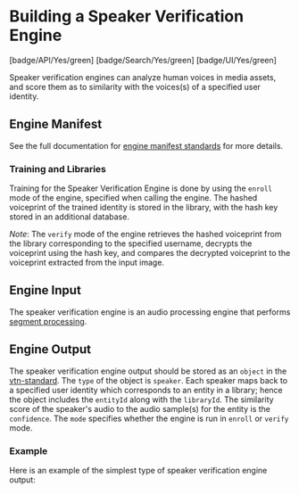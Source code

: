 # Building a Speaker Verification Engine

[badge/API/Yes/green]
[badge/Search/Yes/green]
[badge/UI/Yes/green]

Speaker verification engines can analyze human voices in media assets, and score them as to similarity with the voices(s) of a specified user identity.

## Engine Manifest

<!-- TODO

All speaker verification engines should specify the following parameters in their build manifest:

| Parameter | Value |
| --------- | ----- |
| `TODO` | `TODO` |
| `TODO` | `TODO` |

Here is a minimal example `manifest.json` that could apply to a speaker verification engine:
-->

<!--TODO: Define [](manifest.example.json ':include :type=code json')-->

See the full documentation for [engine manifest standards](/developer/engines/standards/engine-manifest/) for more details.

<!-- TODO ## Engine Input -->

<!-- TODO -->

### Training and Libraries

Training for the Speaker Verification Engine is done by using the `enroll` mode of the engine, specified when calling the engine. The hashed voiceprint of the trained identity is stored in the library, with the hash key stored in an additional database.

*Note*: The `verify` mode of the engine retrieves the hashed voiceprint from the library corresponding to the specified username, decrypts the voiceprint using the hash key, and compares the decrypted voiceprint to the voiceprint extracted from the input image.

## Engine Input

The speaker verification engine is an audio processing engine that performs [segment processing](/developer/engines/processing-modes/segment-processing/).

[](../../_snippets/audio-engine-mime-type.md ':include')

## Engine Output

The speaker verification engine output should be stored as an `object` in the [vtn-standard](/developer/engines/standards/engine-output/).
The `type` of the object is `speaker`. Each speaker maps back to a specified user identity which corresponds to an entity in a library; hence the object includes the `entityId` along with the `libraryId`. The similarity score of the speaker's audio to the audio sample(s) for the entity is the `confidence`. The `mode` specifies whether the engine is run in `enroll` or `verify` mode.

### Example

Here is an example of the simplest type of speaker verification engine output:

[](vtn-standard.example.json ':include :type=code json')
